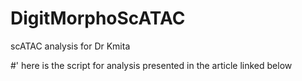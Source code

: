 # DigitMorphoScATAC
scATAC analysis for Dr Kmita

#' here is the script for analysis presented in the article linked below


